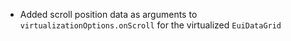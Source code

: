 - Added scroll position data as arguments to `virtualizationOptions.onScroll` for the virtualized `EuiDataGrid`

